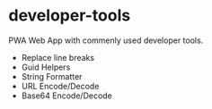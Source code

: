 # developer-tools

PWA Web App with commenly used developer tools.

* Replace line breaks
* Guid Helpers
* String Formatter
* URL Encode/Decode
* Base64 Encode/Decode
